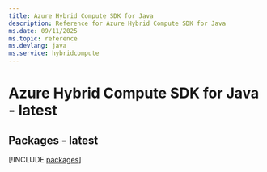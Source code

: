 ```yaml
---
title: Azure Hybrid Compute SDK for Java
description: Reference for Azure Hybrid Compute SDK for Java
ms.date: 09/11/2025
ms.topic: reference
ms.devlang: java
ms.service: hybridcompute
---
```

# Azure Hybrid Compute SDK for Java - latest
## Packages - latest
[!INCLUDE [packages](hybrid-compute-index.md)]